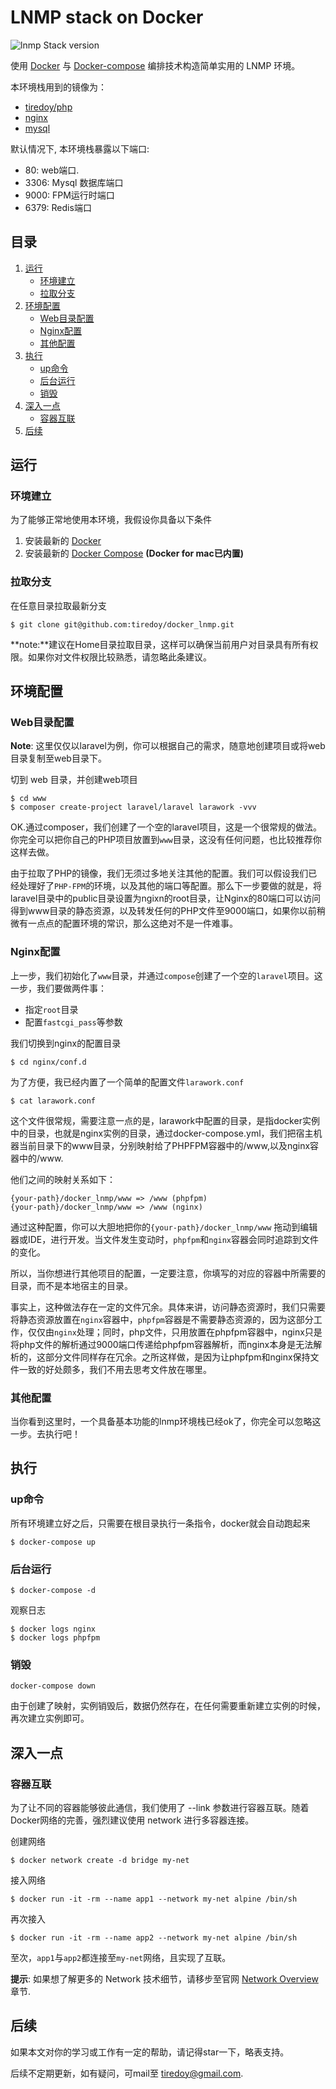 # LNMP stack on Docker


![lnmp Stack version](https://img.shields.io/badge/lnmp-v1-green.svg)


使用 [Docker](https://www.docker.com/) 与 [Docker-compose](https://docs.docker.com/compose/) 编排技术构造简单实用的 LNMP 环境。


本环境栈用到的镜像为：

* [tiredoy/php](https://hub.docker.com/r/tiredoy/php/)
* [nginx](https://hub.docker.com/_/nginx/)
* [mysql](https://hub.docker.com/_/mysql/)


默认情况下, 本环境栈暴露以下端口:
* 80: web端口.
* 3306: Mysql 数据库端口
* 9000: FPM运行时端口
* 6379: Redis端口


## 目录

1. [运行](#运行)
   * [环境建立](#环境建立)
   * [拉取分支](#拉取分支)
2. [环境配置](#环境配置)
   * [Web目录配置](#Web目录配置)
   * [Nginx配置](#Nginx配置)
   * [其他配置](#其他配置)
3. [执行](#执行)
   * [up命令](#up命令)
   * [后台运行](#后台运行)
   * [销毁](#销毁)
4. [深入一点](#深入一点)
   * [容器互联](容器互联)
5. [后续](后续)


## 运行


    

### 环境建立

为了能够正常地使用本环境，我假设你具备以下条件

1. 安装最新的 [Docker](https://www.docker.com/community-edition#/download)  
2. 安装最新的 [Docker Compose](https://docs.docker.com/compose/install/)  **(Docker for mac已内置)**

### 拉取分支

在任意目录拉取最新分支

```console
$ git clone git@github.com:tiredoy/docker_lnmp.git
```



**note:**建议在Home目录拉取目录，这样可以确保当前用户对目录具有所有权限。如果你对文件权限比较熟悉，请忽略此条建议。

## 环境配置

### Web目录配置

**Note**: 这里仅仅以laravel为例，你可以根据自己的需求，随意地创建项目或将web目录复制至web目录下。

切到 web 目录，并创建web项目

```console
$ cd www
$ composer create-project laravel/laravel larawork -vvv
```

OK.通过composer，我们创建了一个空的laravel项目，这是一个很常规的做法。你完全可以把你自己的PHP项目放置到`www`目录，这没有任何问题，也比较推荐你这样去做。

由于拉取了PHP的镜像，我们无须过多地关注其他的配置。我们可以假设我们已经处理好了`PHP-FPM`的环境，以及其他的端口等配置。那么下一步要做的就是，将laravel目录中的public目录设置为ngixn的root目录，让Nginx的80端口可以访问得到www目录的静态资源，以及转发任何的PHP文件至9000端口，如果你以前稍微有一点点的配置环境的常识，那么这绝对不是一件难事。

### Nginx配置

上一步，我们初始化了`www`目录，并通过`compose`创建了一个空的`laravel`项目。这一步，我们要做两件事：

- 指定`root`目录
- 配置`fastcgi_pass`等参数

我们切换到nginx的配置目录

```console
$ cd nginx/conf.d
```

为了方便，我已经内置了一个简单的配置文件`larawork.conf`

```console
$ cat larawork.conf
```

这个文件很常规，需要注意一点的是，larawork中配置的目录，是指docker实例中的目录，也就是nginx实例的目录，通过docker-compose.yml，我们把宿主机器当前目录下的www目录，分别映射给了PHPFPM容器中的/www,以及nginx容器中的/www.

他们之间的映射关系如下：

```
{your-path}/docker_lnmp/www => /www (phpfpm)
{your-path}/docker_lnmp/www => /www (nginx)
```

通过这种配置，你可以大胆地把你的`{your-path}/docker_lnmp/www` 拖动到编辑器或IDE，进行开发。当文件发生变动时，`phpfpm`和`nginx`容器会同时追踪到文件的变化。

所以，当你想进行其他项目的配置，一定要注意，你填写的对应的容器中所需要的目录，而不是本地宿主的目录。

事实上，这种做法存在一定的文件冗余。具体来讲，访问静态资源时，我们只需要将静态资源放置在`nginx`容器中，`phpfpm`容器是不需要静态资源的，因为这部分工作，仅仅由`nginx`处理；同时，php文件，只用放置在phpfpm容器中，nginx只是将php文件的解析通过9000端口传递给phpfpm容器解析，而nginx本身是无法解析的，这部分文件同样存在冗余。之所这样做，是因为让phpfpm和nginx保持文件一致的好处颇多，我们不用去思考文件放在哪里。

### 其他配置

当你看到这里时，一个具备基本功能的lnmp环境栈已经ok了，你完全可以忽略这一步。去执行吧！




## 执行

### up命令
所有环境建立好之后，只需要在根目录执行一条指令，docker就会自动跑起来

```console
$ docker-compose up
```

### 后台运行
```console
$ docker-compose -d
```

观察日志
```console
$ docker logs nginx
$ docker logs phpfpm
```

### 销毁
```console
docker-compose down
```

由于创建了映射，实例销毁后，数据仍然存在，在任何需要重新建立实例的时候，再次建立实例即可。

## 深入一点

### 容器互联

为了让不同的容器能够彼此通信，我们使用了 --link 参数进行容器互联。随着 Docker网络的完善，强烈建议使用 network 进行多容器连接。


创建网络

```console
$ docker network create -d bridge my-net
```

接入网络
```console
$ docker run -it -rm --name app1 --network my-net alpine /bin/sh
```

再次接入
```console
$ docker run -it -rm --name app2 --network my-net alpine /bin/sh
```

至次，`app1`与`app2`都连接至`my-net`网络，且实现了互联。

**提示**: 如果想了解更多的 Network 技术细节，请移步至官网 [Network Overview](https://docs.docker.com/network/) 章节.

## 后续

如果本文对你的学习或工作有一定的帮助，请记得star一下，略表支持。

后续不定期更新，如有疑问，可mail至 tiredoy@gmail.com.
